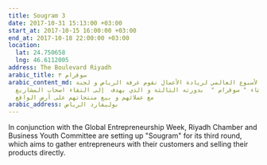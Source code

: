```yaml
---
title: Sougram 3
date: 2017-10-31 15:13:00 +03:00
start_at: 2017-10-15 16:00:00 +03:00
end_at: 2017-10-18 22:00:00 +03:00
location:
  lat: 24.750658
  lng: 46.6112005
address: The Boulevard Riyadh
arabic_title: سوقرام ٣
arabic_content_md: بالتزامن مع الأسبوع العالمي لريادة الأعمال تقوم غرفة الرياض و لجنة
  شباب الأعمال بانشاء " سوقرام "  بدورته الثالثة و الذي يهدف  إلى التقاء اصحاب المشاريع
  مع عملائهم و بيع منتجاتهم على أرض الواقع
arabic_address: بوليفارد الرياض
---
```


In conjunction with the Global Entrepreneurship Week, Riyadh Chamber and Business Youth Committee are setting up "Sougram" for its third round, which aims to gather entrepreneurs with their customers and selling their products directly.